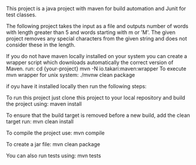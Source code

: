 This project is a java project with maven for build automation and Junit for test classes.

The following project takes the input as a file and outputs number of words with length greater than 5 and words starting with m or 'M'.
The given project removes any special characters from the given string and does not consider these in the length.

If you do not have maven locally installed on your system you can create a wrapper script which downloads automatically the correct version of Maven. 
run: cd {your-project}
     mvn -N io.takari:maven:wrapper
To execute mvn wrapper for unix system: ./mvnw clean package 

if oyu have it installed locally then run the following steps:

To run this project just clone this project to your local repository and build the project using: maven install

To ensure that the build target is removed before a new build, add the clean target run: mvn clean install

To compile the project use: mvn compile

To create a jar file: mvn clean package

You can also run tests using: mvn tests





